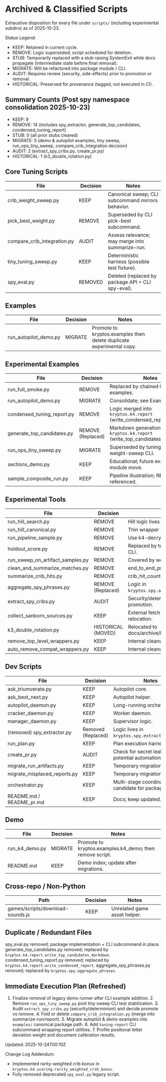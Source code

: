 # Archived & Classified Scripts

Exhaustive disposition for every file under `scripts/` (including experimental subdirs) as of
2025-10-23.

Status Legend:

- KEEP: Retained in current cycle.
- REMOVE: Logic superseded; script scheduled for deletion.
- STUB: Temporarily replaced with a stub raising SystemExit while docs propagate (intermediate state
before final removal).
- MIGRATE: Will be refactored into package module / CLI.
- AUDIT: Requires review (security, side-effects) prior to promotion or removal.
- HISTORICAL: Preserved for provenance (tagged, not executed in CI).

## Summary Counts (Post spy namespace consolidation 2025-10-23)

- KEEP: 9
- REMOVE: 14 (includes spy_extractor, generate_top_candidates, condensed_tuning_report)
- STUB: 0 (all prior stubs cleared)
- MIGRATE: 5 (demo & autopilot examples, tiny sweep, run_ops_tiny_sweep, compare_crib_integration
decision)
- AUDIT: 2 (extract_spy_cribs.py, create_pr.py)
- HISTORICAL: 1 (k3_double_rotation.py)

## Core Tuning Scripts

| File | Decision | Notes |
|------|----------|-------|
| crib_weight_sweep.py | KEEP | Canonical sweep; CLI subcommand mirrors behavior. |
| pick_best_weight.py | REMOVE | Superseded by CLI pick-best subcommand. |
| compare_crib_integration.py | AUDIT | Assess relevance; may merge into summarize-run. |
| tiny_tuning_sweep.py | KEEP | Deterministic harness (possible test fixture). |
| spy_eval.py | REMOVED | Deleted (replaced by package API + CLI spy-eval). |

## Examples

| File | Decision | Notes |
|------|----------|-------|
| run_autopilot_demo.py | MIGRATE | Promote to kryptos.examples then delete duplicate experimental copy. |

## Experimental Examples

| File | Decision | Notes |
|------|----------|-------|
| run_full_smoke.py | REMOVE | Replaced by chained CLI examples. |
| run_autopilot_demo.py | MIGRATE | Consolidate; see Examples above. |
| condensed_tuning_report.py | REMOVE | Logic merged into `kryptos.k4.report` (write_condensed_report). |
| generate_top_candidates.py | REMOVE (Replaced) | Markdown generation now in `kryptos.k4.report` (write_top_candidates_markdown). |
| run_ops_tiny_sweep.py | MIGRATE | Superseded by tuning-crib-weight-sweep CLI. |
| sections_demo.py | KEEP | Educational; future examples module move. |
| sample_composite_run.py | KEEP | Pipeline illustration; README referenced. |

## Experimental Tools

| File | Decision | Notes |
|------|----------|-------|
| run_hill_search.py | REMOVE | Hill logic lives in package. |
| run_hill_canonical.py | REMOVE | Thin wrapper superseded. |
| run_pipeline_sample.py | REMOVE | Use k4-decrypt CLI instead. |
| holdout_score.py | REMOVE | Replaced by tuning-holdout-score CLI. |
| run_sweep_on_artifact_samples.py | REMOVE | Covered by weight sweep CLI. |
| clean_and_summarize_matches.py | REMOVE | end_to_end_process covers. |
| summarize_crib_hits.py | REMOVE | crib_hit_counts integrated. |
| aggregate_spy_phrases.py | REMOVE (Replaced) | Logic in `kryptos.spy.aggregate_phrases`. |
| extract_spy_cribs.py | AUDIT | Security/determinism review before promotion. |
| collect_sanborn_sources.py | KEEP | External fetch helper; possible relocation. |
| k3_double_rotation.py | HISTORICAL (MOVED) | Relocated to docs/archive/k3_double_rotation.py |
| remove_top_level_wrappers.py | KEEP | Internal cleanup utility. |
| auto_remove_compat_wrappers.py | KEEP | Internal cleanup utility. |

## Dev Scripts

| File | Decision | Notes |
|------|----------|-------|
| ask_triumverate.py | KEEP | Autopilot core. |
| ask_best_next.py | KEEP | Autopilot helper. |
| autopilot_daemon.py | KEEP | Long-running orchestrator. |
| cracker_daemon.py | KEEP | Worker daemon. |
| manager_daemon.py | KEEP | Supervisor logic. |
| (removed) spy_extractor.py | Removed (Replaced) | Logic lives in `kryptos.spy.extractor.extract`. |
| run_plan.py | KEEP | Plan execution harness. |
| create_pr.py | AUDIT | Check for secret leakage; potential automation move. |
| migrate_run_artifacts.py | KEEP | Temporary migration aid. |
| migrate_misplaced_reports.py | KEEP | Temporary migration aid. |
| orchestrator.py | KEEP | Multi-stage coordination; candidate for packaging. |
| README.md / README_pr.md | KEEP | Docs; keep updated. |

## Demo

| File | Decision | Notes |
|------|----------|-------|
| run_k4_demo.py | MIGRATE | Promote to kryptos.examples.k4_demo; then remove script. |
| README.md | KEEP | Demo index; update after migrations. |

## Cross-repo / Non-Python

| Path | Decision | Notes |
|------|----------|-------|
| games/scripts/download-sounds.js | KEEP | Unrelated game asset helper. |

## Duplicate / Redundant Files

spy_eval.py removed; package implementation + CLI subcommand in place. generate_top_candidates.py
removed; replaced by `kryptos.k4.report.write_top_candidates_markdown`. condensed_tuning_report.py
removed; replaced by `kryptos.k4.report.write_condensed_report`. aggregate_spy_phrases.py removed;
replaced by `kryptos.spy.aggregate_phrases`.

## Immediate Execution Plan (Refreshed)

1. Finalize removal of legacy demo runner after CLI example addition. 2. Remove
`run_ops_tiny_sweep.py` post tiny sweep CLI test stabilization. 3. Audit `extract_spy_cribs.py`
(security/determinism) and decide promote vs remove. 4. Fold or delete `compare_crib_integration.py`
(merge into summarize-run/report). 5. Migrate autopilot & demo examples into `examples/` canonical
package path. 6. Add `tuning-report` CLI subcommand wrapping report utilities. 7. Profile positional
letter deviation weight and document calibration results.

Updated: 2025-10-24T00:10Z

Change Log Addendum:

- Implemented rarity-weighted crib bonus in `kryptos.k4.scoring.rarity_weighted_crib_bonus`.
- Fully removed deprecated `spy_eval.py` legacy script.

